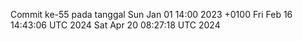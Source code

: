Commit ke-55 pada tanggal Sun Jan 01 14:00 2023 +0100
Fri Feb 16 14:43:06 UTC 2024
Sat Apr 20 08:27:18 UTC 2024
